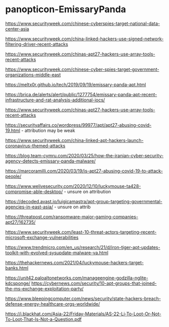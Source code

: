 # panopticon-EmissaryPanda

https://www.securityweek.com/chinese-cyberspies-target-national-data-center-asia

https://www.securityweek.com/china-linked-hackers-use-signed-network-filtering-driver-recent-attacks

https://www.securityweek.com/chinas-apt27-hackers-use-array-tools-recent-attacks

https://www.securityweek.com/chinese-cyber-spies-target-government-organizations-middle-east

https://meltx0r.github.io/tech/2019/09/19/emissary-panda-apt.html

https://brica.de/alerts/alert/public/1277754/emissary-panda-apt-recent-infrastructure-and-rat-analysis-additional-iocs/

https://www.securityweek.com/chinas-apt27-hackers-use-array-tools-recent-attacks

https://securityaffairs.co/wordpress/99977/apt/apt27-abusing-covid-19.html - attribution may be weak

https://www.securityweek.com/china-linked-apt-hackers-launch-coronavirus-themed-attacks

https://blog.team-cymru.com/2020/03/25/how-the-iranian-cyber-security-agency-detects-emissary-panda-malware/

https://marcoramilli.com/2020/03/19/is-apt27-abusing-covid-19-to-attack-people/

https://www.welivesecurity.com/2020/12/10/luckymouse-ta428-compromise-able-desktop/ - unsure on attribution

https://decoded.avast.io/luigicamastra/apt-group-targeting-governmental-agencies-in-east-asia/ - unsure on attrib

https://threatpost.com/ransomware-major-gaming-companies-apt27/162735/

https://www.securityweek.com/least-10-threat-actors-targeting-recent-microsoft-exchange-vulnerabilities

https://www.trendmicro.com/en_us/research/21/d/iron-tiger-apt-updates-toolkit-with-evolved-sysupdate-malware-va.html

https://thehackernews.com/2021/04/luckymouse-hackers-target-banks.html

https://unit42.paloaltonetworks.com/manageengine-godzilla-nglite-kdcsponge/
https://cybernews.com/security/10-apt-groups-that-joined-the-ms-exchange-exploitation-party/

https://www.bleepingcomputer.com/news/security/state-hackers-breach-defense-energy-healthcare-orgs-worldwide/

https://i.blackhat.com/Asia-22/Friday-Materials/AS-22-Li-To-Loot-Or-Not-To-Loot-That-Is-Not-a-Question.pdf
